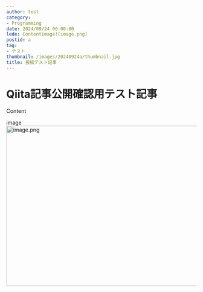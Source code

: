 ```yaml
---
author: test
category:
- Programming
date: 2024/09/24 00:00:00
lede: Contentimage![image.png]
postid: a
tag:
- テスト
thumbnail: /images/20240924a/thumbnail.jpg
title: 投稿テスト記事
---
```


# Qiita記事公開確認用テスト記事

Content

image
<img src="/images/20240924a/image.png" alt="image.png" width="699" height="425" loading="lazy">